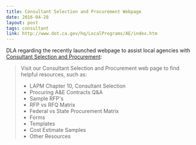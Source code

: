```yaml
---
title: Consultant Selection and Procurement Webpage
date: 2016-04-28
layout: post
tags: consultant
link: http://www.dot.ca.gov/hq/LocalPrograms/AE/index.htm
---
```


DLA regarding the recently launched webpage to assist local agencies with [Consultant Selection and Procurement](http://www.dot.ca.gov/hq/LocalPrograms/AE/index.htm):

>
>Visit our Consultant Selection and Procurement web page to find helpful resources, such as:
>
> * LAPM Chapter 10, Consultant Selection
> * Procuring A&E Contracts Q&A
> * Sample RFP's
> * RFP vs RFQ Matrix
> * Federal vs State Procurement Matrix
> * Forms
> * Templates
> * Cost Estimate Samples
> * Other Resources
